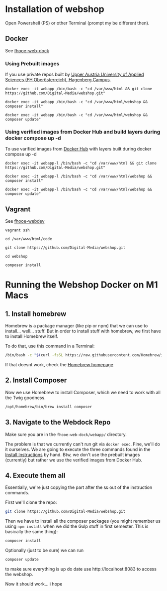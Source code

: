 # Installation of webshop

Open Powershell (PS) or other Terminal (prompt my be different then).

## Docker

See [fhooe-web-dock](https://github.com/Digital-Media/fhooe-web-dock)

### Using Prebuilt images

If you use private repos built by [Upper Austria University of Applied Sciences (FH Oberösterreich), Hagenberg Campus](https://www.fh-ooe.at/en/hagenberg-campus/).

```shell
docker exec -it webapp /bin/bash -c "cd /var/www/html && git clone https://github.com/Digital-Media/webshop.git"
```
```shell
docker exec -it webapp /bin/bash -c "cd /var/www/html/webshop && composer install"
```
```shell
docker exec -it webapp /bin/bash -c "cd /var/www/html/webshop && composer update"
```
### Using verified images from Docker Hub and build layers during docker compose up -d

To use varified images from [Docker Hub](htts://hub.docker.com) with layers built during docker compose up -d

```shell
docker exec -it webapp-l /bin/bash -c "cd /var/www/html && git clone https://github.com/Digital-Media/webshop.git"
```
```shell
docker exec -it webapp-l /bin/bash -c "cd /var/www/html/webshop && composer install"
```
```shell
docker exec -it webapp-l /bin/bash -c "cd /var/www/html/webshop && composer update"
```

## Vagrant

See [fhooe-webdev](https://github.com/Digital-Media/fhooe-webdev)

```shell
vagrant ssh
```
```shell
cd /var/www/html/code
```
```
git clone https://github.com/Digital-Media/webshop.git
```
```shell
cd webshop
```
```shell
composer install
```

# Running the Webshop Docker on M1 Macs

## 1. Install homebrew

Homebrew is a package manager (like pip or npm) that we can use to install... well... stuff. But in order to install stuff with homebrew, we first have to install Homebrew itself.

To do that, use this command in a Terminal:

```bash
/bin/bash -c "$(curl -fsSL https://raw.githubusercontent.com/Homebrew/install/HEAD/install.sh)"
```

If that doesnt work, check the [Homebrew homepage](https://brew.sh)

## 2. Install Composer

Now we use Homebrew to install Composer, which we need to work with all the Twig goodness.

```bash
/opt/homebrew/bin/brew install composer
```

## 3. Navigate to the Webdock Repo

Make sure you are in the ``` fhooe-web-dock/webapp/ ``` directory.

The problem is that we currently can't run git via ```docker exec```. Fine, we'll do it ourselves. We are going to execute the three commands found in the [Install Instructions](https://github.com/Digital-Media/webshop/blob/main/INSTALL.md) by hand. Btw, we don't use the prebuilt images (currently) but rather we use the verified images from Docker Hub.

## 4. Execute them all

Essentially, we're just copying the part after the ```&&``` out of the instruction commands.

First we'll clone the repo:

```bash
git clone https://github.com/Digital-Media/webshop.git
```

Then we have to install all the composer packages (you might remember us using ```npm install``` when we did the Gulp stuff in first semester. This is basically the same thing):

```bash
composer install
```

Optionally (just to be sure) we can run

```bash
composer update
```

to make sure everything is up do date use http://localhost:8083 to access the webshop.

Now it should work... i hope
